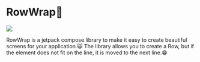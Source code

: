 # RowWrap🌟

[![](https://jitpack.io/v/Dokker24/RowWrap.svg)](https://jitpack.io/#Dokker24/RowWrap)

RowWrap is a jetpack compose library to make it easy to create beautiful screens for your application.😺 The library allows you to create a Row, but if the element does not fit on the line, it is moved to the next line.😁